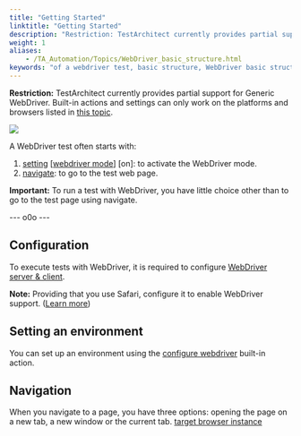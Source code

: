```yaml
--- 
title: "Getting Started"
linktitle: "Getting Started"
description: "Restriction: TestArchitect currently provides partial support for Generic WebDriver. Built-in actions and settings can only work on the platforms and browsers listed in this topic . A WebDriver test ..."
weight: 1
aliases: 
    - /TA_Automation/Topics/WebDriver_basic_structure.html
keywords: "of a webdriver test, basic structure, WebDriver basic structure"
---
```


**Restriction:** TestArchitect currently provides partial support for Generic WebDriver. Built-in actions and settings can only work on the platforms and browsers listed in [this topic](/TA_Automation/Topics/WebDriver_supported_platforms.html).

![](/images/TA_Automation/Images/WebDriver_basic_structure_of_test.png)

A WebDriver test often starts with:

1.  [setting](/TA_Automation/Topics/bia_setting.html) \[[webdriver mode](/TA_Automation/Topics/bis_webdriver_mode.html)\] \[on\]: to activate the WebDriver mode.
2.  [navigate](/TA_Automation/Topics/bia_navigate.html): to go to the test web page.

**Important:** To run a test with WebDriver, you have little choice other than to go to the test page using navigate.

--- o0o ---

## Configuration

To execute tests with WebDriver, it is required to configure [WebDriver server & client](/TA_Automation/Topics/WebDriver_server_client.html).

**Note:** Providing that you use Safari, configure it to enable WebDriver support. \([Learn more](https://developer.apple.com/documentation/webkit/testing_with_webdriver_in_safari)\)

## Setting an environment

You can set up an environment using the [configure webdriver](/TA_Automation/Topics/bia_configure_webdriver.html) built-in action.

## Navigation

When you navigate to a page, you have three options: opening the page on a new tab, a new window or the current tab. [target browser instance](/TA_Automation/Topics/bis_target_browser_instance.html)



